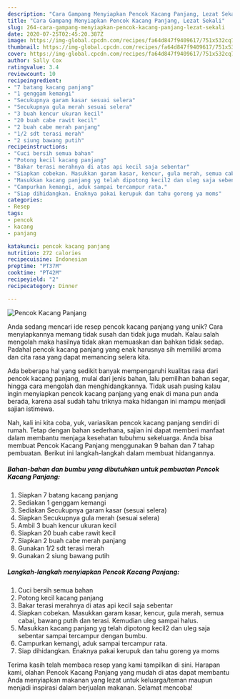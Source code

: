 ```yaml
---
description: "Cara Gampang Menyiapkan Pencok Kacang Panjang, Lezat Sekali"
title: "Cara Gampang Menyiapkan Pencok Kacang Panjang, Lezat Sekali"
slug: 264-cara-gampang-menyiapkan-pencok-kacang-panjang-lezat-sekali
date: 2020-07-25T02:45:20.387Z
image: https://img-global.cpcdn.com/recipes/fa64d847f9409617/751x532cq70/pencok-kacang-panjang-foto-resep-utama.jpg
thumbnail: https://img-global.cpcdn.com/recipes/fa64d847f9409617/751x532cq70/pencok-kacang-panjang-foto-resep-utama.jpg
cover: https://img-global.cpcdn.com/recipes/fa64d847f9409617/751x532cq70/pencok-kacang-panjang-foto-resep-utama.jpg
author: Sally Cox
ratingvalue: 3.4
reviewcount: 10
recipeingredient:
- "7 batang kacang panjang"
- "1 genggam kemangi"
- "Secukupnya garam kasar sesuai selera"
- "Secukupnya gula merah sesuai selera"
- "3 buah kencur ukuran kecil"
- "20 buah cabe rawit kecil"
- "2 buah cabe merah panjang"
- "1/2 sdt terasi merah"
- "2 siung bawang putih"
recipeinstructions:
- "Cuci bersih semua bahan"
- "Potong kecil kacang panjang"
- "Bakar terasi merahnya di atas api kecil saja sebentar"
- "Siapkan cobekan. Masukkan garam kasar, kencur, gula merah, semua cabai, bawang putih dan terasi. Kemudian uleg sampai halus."
- "Masukkan kacang panjang yg telah dipotong kecil2 dan uleg saja sebentar sampai tercampur dengan bumbu."
- "Campurkan kemangi, aduk sampai tercampur rata."
- "Siap dihidangkan. Enaknya pakai kerupuk dan tahu goreng ya moms"
categories:
- Resep
tags:
- pencok
- kacang
- panjang

katakunci: pencok kacang panjang 
nutrition: 272 calories
recipecuisine: Indonesian
preptime: "PT37M"
cooktime: "PT42M"
recipeyield: "2"
recipecategory: Dinner

---
```



![Pencok Kacang Panjang](https://img-global.cpcdn.com/recipes/fa64d847f9409617/751x532cq70/pencok-kacang-panjang-foto-resep-utama.jpg)

Anda sedang mencari ide resep pencok kacang panjang yang unik? Cara menyiapkannya memang tidak susah dan tidak juga mudah. Kalau salah mengolah maka hasilnya tidak akan memuaskan dan bahkan tidak sedap. Padahal pencok kacang panjang yang enak harusnya sih memiliki aroma dan cita rasa yang dapat memancing selera kita.

Ada beberapa hal yang sedikit banyak mempengaruhi kualitas rasa dari pencok kacang panjang, mulai dari jenis bahan, lalu pemilihan bahan segar, hingga cara mengolah dan menghidangkannya. Tidak usah pusing kalau ingin menyiapkan pencok kacang panjang yang enak di mana pun anda berada, karena asal sudah tahu triknya maka hidangan ini mampu menjadi sajian istimewa.




Nah, kali ini kita coba, yuk, variasikan pencok kacang panjang sendiri di rumah. Tetap dengan bahan sederhana, sajian ini dapat memberi manfaat dalam membantu menjaga kesehatan tubuhmu sekeluarga. Anda bisa membuat Pencok Kacang Panjang menggunakan 9 bahan dan 7 tahap pembuatan. Berikut ini langkah-langkah dalam membuat hidangannya.

<!--inarticleads1-->

##### Bahan-bahan dan bumbu yang dibutuhkan untuk pembuatan Pencok Kacang Panjang:

1. Siapkan 7 batang kacang panjang
1. Sediakan 1 genggam kemangi
1. Sediakan Secukupnya garam kasar (sesuai selera)
1. Siapkan Secukupnya gula merah (sesuai selera)
1. Ambil 3 buah kencur ukuran kecil
1. Siapkan 20 buah cabe rawit kecil
1. Siapkan 2 buah cabe merah panjang
1. Gunakan 1/2 sdt terasi merah
1. Gunakan 2 siung bawang putih




<!--inarticleads2-->

##### Langkah-langkah menyiapkan Pencok Kacang Panjang:

1. Cuci bersih semua bahan
1. Potong kecil kacang panjang
1. Bakar terasi merahnya di atas api kecil saja sebentar
1. Siapkan cobekan. Masukkan garam kasar, kencur, gula merah, semua cabai, bawang putih dan terasi. Kemudian uleg sampai halus.
1. Masukkan kacang panjang yg telah dipotong kecil2 dan uleg saja sebentar sampai tercampur dengan bumbu.
1. Campurkan kemangi, aduk sampai tercampur rata.
1. Siap dihidangkan. Enaknya pakai kerupuk dan tahu goreng ya moms




Terima kasih telah membaca resep yang kami tampilkan di sini. Harapan kami, olahan Pencok Kacang Panjang yang mudah di atas dapat membantu Anda menyiapkan makanan yang lezat untuk keluarga/teman maupun menjadi inspirasi dalam berjualan makanan. Selamat mencoba!
